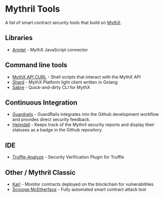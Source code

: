 # Mythril Tools

A list of smart contract security tools that build on [MythX](https://mythx.io).

## Libraries

- [Armlet](https://github.com/ConsenSys/armlet) - MythX JavaScript connector

## Command line tools

- [MythX API CURL](https://github.com/rocky/mythril-api-curl/) - Shell scripts that interact with the MythX API
- [Shard](https://github.com/ConsenSys/armlet) - MythX Platform light client written in Golang
- [Sabre](https://github.com/b-mueller/sabre/) - Quick-and-dirty CLI for MythX

## Continuous Integration

- [Guardrails](https://www.guardrails.io) - GuardRails integrates into the Github development workflow and provides direct security feedback.
- [Heimdall](https://heimdall.maddevs.io) - Keeps track of the Mythril security reports and display their statuses as a badge in the Github repository.

## IDE

- [Truffle-Analyze](https://github.com/ConsenSys/truffle-analyze) - Security Verification Plugin for Truffle

## Other / Mythril Classic

- [Karl](https://github.com/cleanunicorn/karl) - Monitor contracts deployed on the blockchain for vulnerabilities
- [Scrooge McEtherface](https://github.com/b-mueller/scrooge-mcetherface/blob/master/README.md) - Fully automated smart contract attack tool
